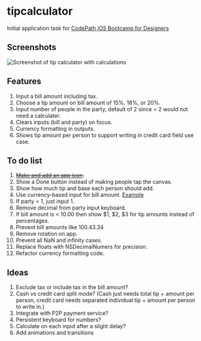 tipcalculator
=============

Initial application task for [CodePath iOS Bootcamp for Designers](http://www.peterboni.net/blog/2013/07/04/ios-formatted-currency-input/) 

## Screenshots
![Screenshot of tip calculator with calculations](http://cl.ly/image/372D3s1v0b3I/iOS%20Simulator%20-%20iPhone%20Retina%20(3.5-inch)%20%3A%20iOS%207.1%20(11D167).png "With tip calculations")

## Features
1. Input a bill amount including tax.
2. Choose a tip amount on bill amount of 15%, 18%, or 20%.
3. Input number of people in the party, default of 2 since < 2 would not need a calculater.
4. Clears inputs (bill and party) on focus.
5. Currency formatting in outputs.
6. Shows tip amount per person to support writing in credit card field use case.

## To do list
1. ~~[Make and add an app icon](http://guides.codepath.com/ios/Adding-Image-Assets).~~
2. Show a Done button instead of making people tap the canvas.
2. Show how much tip and base each person should add.
2. Use currency-based input for bill amount. [Example](http://www.peterboni.net/blog/2013/07/04/ios-formatted-currency-input/)
2. If party < 1, just input 1.
3. Remove decimal from party input keyboard.
4. If bill amount is < 10.00 then show $1, $2, $3 for tip amounts instead of percentages.
5. Prevent bill amounts like 100.43.34
6. Remove rotation on app.
7. Prevent all NaN and infinity cases.
8. Replace floats with NSDecimalNumers for precision.
9. Refactor currency formatting code.

## Ideas
1. Exclude tax or include tax in the bill amount?
2. Cash vs credit card split mode? (Cash just needs total tip + amount per person, credit card needs separated individual tip + amount per person to write in.)
3. Integrate with P2P payment service?
4. Persistent keyboard for numbers?
5. Calculate on each input after a slight delay?
6. Add animations and transitions
